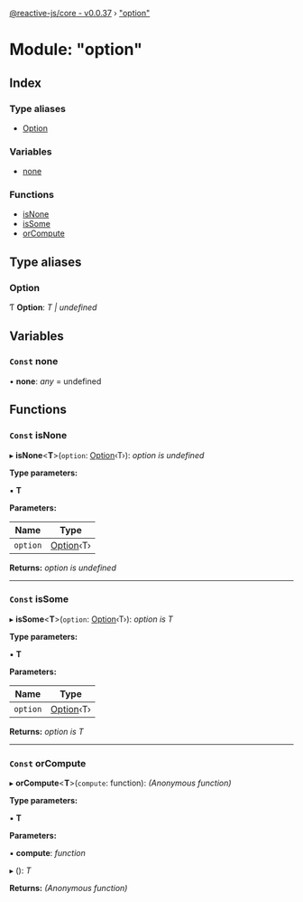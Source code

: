 [@reactive-js/core - v0.0.37](../README.md) › ["option"](_option_.md)

# Module: "option"

## Index

### Type aliases

* [Option](_option_.md#option)

### Variables

* [none](_option_.md#const-none)

### Functions

* [isNone](_option_.md#const-isnone)
* [isSome](_option_.md#const-issome)
* [orCompute](_option_.md#const-orcompute)

## Type aliases

###  Option

Ƭ **Option**: *T | undefined*

## Variables

### `Const` none

• **none**: *any* = undefined

## Functions

### `Const` isNone

▸ **isNone**<**T**>(`option`: [Option](_option_.md#option)‹T›): *option is undefined*

**Type parameters:**

▪ **T**

**Parameters:**

Name | Type |
------ | ------ |
`option` | [Option](_option_.md#option)‹T› |

**Returns:** *option is undefined*

___

### `Const` isSome

▸ **isSome**<**T**>(`option`: [Option](_option_.md#option)‹T›): *option is T*

**Type parameters:**

▪ **T**

**Parameters:**

Name | Type |
------ | ------ |
`option` | [Option](_option_.md#option)‹T› |

**Returns:** *option is T*

___

### `Const` orCompute

▸ **orCompute**<**T**>(`compute`: function): *(Anonymous function)*

**Type parameters:**

▪ **T**

**Parameters:**

▪ **compute**: *function*

▸ (): *T*

**Returns:** *(Anonymous function)*
